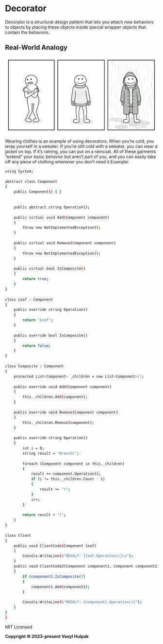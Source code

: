﻿# Decorator
Decorator is a structural design pattern that lets you attach new behaviors to objects by placing these objects inside special wrapper objects that contain the behaviors.
## Real-World Analogy

<div align="center">

![](../../Images/decorator.png)

</div>
Wearing clothes is an example of using decorators. When you’re cold, you wrap yourself in a sweater. If you’re still cold with a sweater, you can wear a jacket on top. If it’s raining, you can put on a raincoat. All of these garments “extend” your basic behavior but aren’t part of you, and you can easily take off any piece of clothing whenever you don’t need it.Example:

```sh
using System;

abstract class Component
{
    public Component() { }

  
    public abstract string Operation();

    public virtual void Add(Component component)
    {
        throw new NotImplementedException();
    }

    public virtual void Remove(Component component)
    {
        throw new NotImplementedException();
    }

    public virtual bool IsComposite()
    {
        return true;
    }
}

class Leaf : Component
{
    public override string Operation()
    {
        return "Leaf";
    }

    public override bool IsComposite()
    {
        return false;
    }
}

class Composite : Component
{
    protected List<Component> _children = new List<Component>();
    
    public override void Add(Component component)
    {
        this._children.Add(component);
    }

    public override void Remove(Component component)
    {
        this._children.Remove(component);
    }

    public override string Operation()
    {
        int i = 0;
        string result = "Branch(";

        foreach (Component component in this._children)
        {
            result += component.Operation();
            if (i != this._children.Count - 1)
            {
                result += "+";
            }
            i++;
        }
        
        return result + ")";
    }
}

class Client
{
    public void ClientCode(Component leaf)
    {
        Console.WriteLine($"RESULT: {leaf.Operation()}\n");
    }
    public void ClientCode2(Component component1, Component component2)
    {
        if (component1.IsComposite())
        {
            component1.Add(component2);
        }
        
        Console.WriteLine($"RESULT: {component1.Operation()}");
    }
}
}
```


MIT Licensed

**Copyright © 2023-present Vasyl Hulpak**
